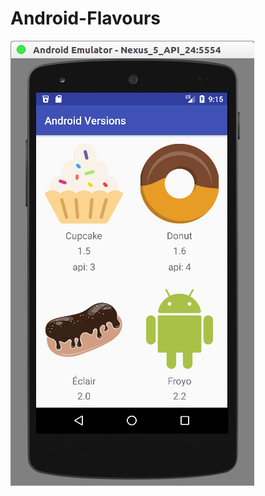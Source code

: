 # Android-Flavours

![ScreenShot](https://raw.githubusercontent.com/ahmed56734/Android-Flavours/master/Screenshot1.png)
